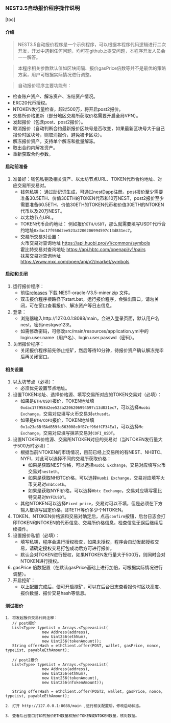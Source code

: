 ### NEST3.5自动报价程序操作说明

[toc]


#### 介绍
>NEST3.5自动报价程序是一个示例程序，可以根据本程序代码逻辑进行二次开发，开发中遇到任何问题，均可在github上提交问题，本程序开发人员会一一解答。

>本程序相关参数默认值如区块间隔、报价gasPrice倍数等并不是最优的策略方案，用户可根据实际情况进行调整。

>自动报价程序主要功能有：
   * 检查账户资产、解冻资产、冻结资产情况。
   * ERC20代币授权。
   * NTOKEN发行量检查，超过500万，将开启post2报价。
   * 交易所价格更新（部分地区交易所获取价格需要开启全局VPN）。
   * 发起报价（包含post、post2报价）。
   * 取消报价（自动判断合约最新报价区块号是否改变，如果最新区块号大于自己报价时区块号，则取消报价，避免被卡区块）。
   * 解冻报价资产，支持单个解冻和批量解冻。
   * 取出合约内解冻资产。
   * 重新获取合约参数。

#### 启动前准备

1. 准备好：钱包私钥及相关资产、以太坊节点URL、TOKEN代币合约地址、对应交易所交易对。
   * 钱包私钥：
   通过助记词生成，可通过nestDapp注册。post报价至少需要准备30.5ETH、价值30ETH的TOKEN代币和10万NEST，post2报价至少需要准备60.5ETH、价值30ETH的TOKEN代币和价值30ETH的NTOKEN代币以及20万NEST。
   * 以太坊节点URL。
   * TOKEN代币合约地址：
   例如报价`ETH/USDT`，那么就需要填写USDT代币合约地址`0xdac17f958d2ee523a2206206994597c13d831ec7`。
   * 交易所交易对设置：
   <br/>火币交易对查询地址 https://api.huobi.pro/v1/common/symbols
   <br/>霍比特交易对查询地址 https://api.hbtc.com/openapi/v1/pairs
   <br/>抹茶交易对查询地址 https://www.mxc.com/open/api/v2/market/symbols

#### 启动和关闭

1. 运行报价程序：
   * 前往[releases](https://github.com/NEST-Protocol/NEST-oracle-V3.5-miner/releases) 下载 NEST-oracle-V3.5-miner.zip 文件。
   * 双击报价程序根路径下start.bat，运行报价程序，会弹出窗口，请勿关闭，可在窗口查看报价、解冻资产等日志信息。
2. 登录：
   * 浏览器输入http://127.0.0.1:8088/main，会进入登录页面，默认用户名nest，密码nestqwe123!。
   * 如需修改密码，可修改src/main/resources/application.yml中的login.user.name（用户名）、login.user.passwd（密码）。
3. 关闭报价程序：
   * 关闭报价程序前先停止挖矿，然后等待10分钟，待报价资产确认解冻完毕后再关闭窗口。

#### 相关设置

1. 以太坊节点（必填）：
   * 必须优先设置节点地址。
2. 设置TOKEN地址、选择价格源、填写交易所对应的TOKEN交易对（必填）：
   * 如果是`ETH/USDT`报价，TOKEN地址填`0xdac17f958d2ee523a2206206994597c13d831ec7`，可以选择`Huobi Exchange`，交易对应填写火币交易对`ethusdt`。
   * 如果是`ETH/COFI`报价，TOKEN地址填`0x1a23a6BfBAdB59fa563008c0fB7cf96dfCF34Ea1`，可以选择`Mc Exchange`，交易对应填写抹茶交易对`COFI_USDT`。
3. 设置NTOKEN价格源、交易所NTOKEN对应的交易对（当NTOKEN发行量大于500万时必填）：
   * 根据当前NTOKEN的市场情况，目前已经上交易所的有NEST、NHBTC、NYFI，对此可以选择不同的交易所获取价格：
       * 如果是获取NEST价格，可以选择`Huobi Exchange`，交易对应填写火币交易对`nesteth`。
       * 如果是获取NHBTC价格，可以选择`Huobi Exchange`，交易对应填写火币交易对`nhbtceth`。
       * 如果是获取NYFI价格，可以选择`Hbtc Exchange`，交易对应填写霍比特交易对`NYFIUSDT`。
   * 其他NTOKEN可以选择`Fixed price`，交易对可以不填，但是必须在下方输入框填写固定价格，即1ETH等价多少个NTOKEN。
4. TOKEN、NTOKEN价格源和交易对确定后，点击`confirm`按钮，后台日志会打印TOKEN和NTOKEN的代币信息、交易所价格信息，检查信息无误后继续后续操作。
5. 设置报价私钥（必填）：
   * 填写私钥，程序会进行授权检查，如果未授权，程序会自动发起授权交易，请确定授权交易打包成功后方可进行报价。
   * 默认会对TOKEN进行授权，如果NTOKEN发行量大于500万，则同时会对NTOKEN进行授权。
6. gasPrice 倍数配置（在默认gasPrice基础上进行加倍，可根据实际情况进行调整）。
7. 开启挖矿：
   * 以上配置完成后，便可开启挖矿，可以在后台日志查看报价时区块高度、报价数量、报价交易hash等信息。


#### 测试报价

```
1. 将发起报价交易代码注释：
   // post报价
   List<Type> typeList = Arrays.<Type>asList(
                new Address(address),
                new Uint256(ethNum),
                new Uint256(tokenAmount));
   String offerHash = ethClient.offer(POST, wallet, gasPrice, nonce, typeList, payableEthAmount);

   // post2报价
   List<Type> typeList = Arrays.<Type>asList(
                new Address(address),
                new Uint256(ethNum),
                new Uint256(tokenAmount),
                new Uint256(nTokenAmount));

   String offerHash = ethClient.offer(POST2, wallet, gasPrice, nonce, typeList, payableEthAmount);

2. 打开 http://127.0.0.1:8088/main ,进行相关配置后，修改启动状态。

3. 查看后台窗口打印的报价ETH数量和报价TOKEN或NTOKEN数量，核对数据。
```

